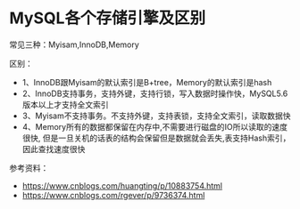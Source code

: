 # MySQL各个存储引擎及区别

常见三种：Myisam,InnoDB,Memory

区别：
- 1、InnoDB跟Myisam的默认索引是B+tree，Memory的默认索引是hash
- 2、InnoDB支持事务，支持外键，支持行锁，写入数据时操作快，MySQL5.6版本以上才支持全文索引
- 3、Myisam不支持事务。不支持外键，支持表锁，支持全文索引，读取数据快
- 4、Memory所有的数据都保留在内存中,不需要进行磁盘的IO所以读取的速度很快, 但是一旦关机的话表的结构会保留但是数据就会丢失,表支持Hash索引，因此查找速度很快


参考资料：
- https://www.cnblogs.com/huangting/p/10883754.html
- https://www.cnblogs.com/rgever/p/9736374.html